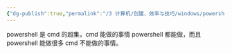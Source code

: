 ```yaml
---
{"dg-publish":true,"permalink":"/3 计算机/创建、效率与技巧/windows/powershell和cmd的关系/","title":"powershell和cmd的关系"}
---
```



powershell 是 cmd 的超集，cmd 能做的事情 powershell 都能做，而且 powershell 能做很多 cmd 不能做的事情。